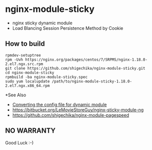 # nginx-module-sticky

- nginx sticky dynamic module
- Load Blancing Session Persistence Method by Cookie

## How to build

```
rpmdev-setuptree
rpm -Uvh https://nginx.org/packages/centos/7/SRPMS/nginx-1.18.0-2.el7.ngx.src.rpm
git clone https://github.com/shigechika/nginx-module-sticky.git
cd nginx-module-sticky
rpmbuild -ba nginx-module-sticky.spec
sudo yum localupdate /path/to/nginx-module-sticky-1.18.0-2.el7.ngx.x86_64.rpm
```

*See Also

- [Converting the config file for dynamic module](https://bitbucket.org/nginx-goodies/nginx-sticky-module-ng/issues/25/converting-the-config-file-for-dynamic)
- https://bitbucket.org/LeMovieStoreGuy/nginx-sticky-module-ng
- https://github.com/shigechika/nginx-module-pagespeed

## NO WARRANTY

Good Luck :-)
